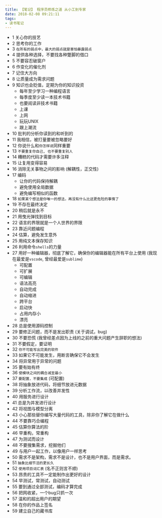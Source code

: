 ```yaml
---
title: 【笔记】 程序员修炼之道 从小工到专家
date: 2018-02-08 09:21:11
tags:
- 读书笔记
---
```


- 1 关心你的技艺
- 2 思考你的工作
- 3 `在所有的弱点中，最大的弱点就是害怕暴露弱点`
- 4 提供各种选择，不要找各种蹩脚的借口
- 5 不要容忍破窗户
- 6 作变化的催化剂
- 7 记住大方向
- 8 让质量成为需求问题
- 9 知识也会贬值，定期为你的知识投资
    -   每年至少学习一种编程语言
    -   每季度至少读一本技术书籍
    -   也要阅读非技术书籍
    -   上课
    -   上网
    -   玩玩UNIX
    -   跟上潮流
- 10 批判的分析你读到的和听到的
- 11 我相信，被打量要被忽略要好
- 12 你说什么和`你怎样说`同样重要
- 13 `不要重复你自己, 也不要重复别人`
- 14 糟糕的代码才需要许多注释
- 15 让复用变得容易
- 16 消除无关事物之间的影响 (解耦性，正交性)
- 17 编码
    - 让你的代码保持解耦
    - 避免使用全局数据
    - 避免编写相似的函数
- 18 `如果某个想法是你唯一的想法，再没有什么比这更危险的事情了`
- 19 不存在最终决定
- 20 稍后就是永不
- 21 用曳光弹找到目标
- 22 语言的界限就是一个人世界的界限
- 23 靠近问题编程
- 24 估算，避免发生意外
- 25 用纯文本保存知识
- 26 利用命令`shells`的力量
- 27 用好一种编辑器，彻底了解它，确保你的编辑器能在所有平台上使用 (我现在最爱是`vscode`, 曾经最爱是`sublime`)
    - 可配置
    - 可扩展
    - 可编辑
    - 语法高亮
    - 自动完成
    - 自动缩进
    - 跨平台
    - 启动快
    - 占用内存小
    - 漂亮
- 28 总是使用源码控制
- 29 要修正问题，而不是发出职责 (关于调试，bug)
- 30 不要恐慌 (我曾经差点因为上线的之前的重大问题产生辞职的想法)
- 31 不要假定，要证明
- 32 `你不可能写出完美的软件`
- 33 如果它不可能发生，用断言确保它不会发生
- 34 将异常用于异常的问题
- 35 要有始有终
- 36 `使模块之间的耦合减至最小`
- 37 `要配置，不要集成` (可配置)
- 38 将抽象放进代码，将细节放进元数据
- 39 分析工作流，以改善并发性
- 40 用服务进行设计
- 41 总是为并发进行设计
- 42 将视图与模型分离
- 43 小心那些替你编写大量代码的工具，除非你了解它在做什么
- 44 不要靠巧合编程
- 45 估算你算法的阶
- 46 早重构，常重构
- 47 为测试而设计
- 48 不要搜集需求，挖掘他们
- 49 与用户一起工作，以像用户一样思考
- 50 需求不是架构，需求不是设计，也不是用户界面，而是需求。
- 51 `抽象比细节活的更长久`
- 52 `使用项目词汇表` (名不正则言不顺)
- 53 昂贵的工具不一定能制作出更好的设计
- 54 早测试，常测试，自动测试
- 55 要到通过全部测试，编码才算完成
- 56 把网收紧，一个bug只抓一次
- 57 温和的超出用户的期望
- 58 在你的作品上签名
- 59 建立自己的藏书库








































